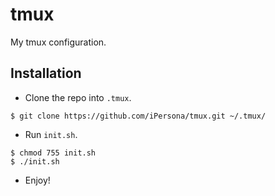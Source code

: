 # tmux
My tmux configuration.

## Installation

- Clone the repo into `.tmux`.

```
$ git clone https://github.com/iPersona/tmux.git ~/.tmux/
```

- Run `init.sh`.

```
$ chmod 755 init.sh
$ ./init.sh
```

- Enjoy!

